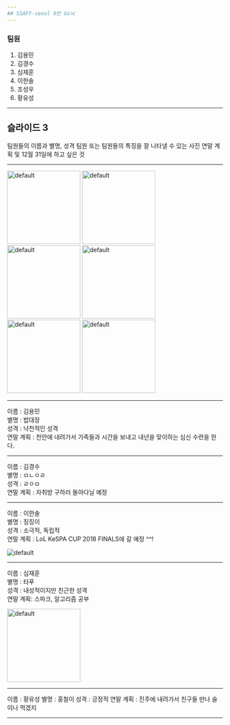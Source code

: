 ```yaml
---
## SSAFY-seoul 9반 Go뇌
---
```

### 팀원
1. 김용민
2. 김경수
3. 심재훈
4. 이한솔
5. 조성우
6. 황유성
---
## 슬라이드 3



팀원들의 이름과 별명, 성격
팀원 또는 팀원들의 특징을 잘 나타낼 수 있는 사진
연말 계획 및 12월 31일에 하고 싶은 것

---
<img width="171" alt="default" src="https://user-images.githubusercontent.com/29402714/50469184-b11f5d80-09ee-11e9-9f31-4c25796aa0b5.jpeg">
<img width="171" alt="default" src="https://user-images.githubusercontent.com/29402714/50469199-bd0b1f80-09ee-11e9-9b50-f256b6bd320f.jpg">
<img width="171" alt="default" src="https://user-images.githubusercontent.com/29402714/50469214-c7c5b480-09ee-11e9-8a69-c990d56e1bb3.jpeg">


<img width="171" alt="default" src="https://user-images.githubusercontent.com/29402714/50469224-cf855900-09ee-11e9-88ae-e2a3f3d40dde.jpeg">
<img width="171" alt="default" src="https://user-images.githubusercontent.com/29402714/50469294-15422180-09ef-11e9-81a3-df108043875e.jpg">
<img width="171" alt="default" src="https://user-images.githubusercontent.com/29402714/50469301-1e32f300-09ef-11e9-8a4f-3466263b5471.jpg">


---

이름 : 김용민  
별명 : 밥대장  
성격 : 낙천적인 성격  
연말 계획 : 천안에 내려가서 가족들과 시간을 보내고 내년을 맞이하는 심신 수련을 한다.  

---

이름 : 김경수  
별명 : ㅁㄴㅇㄹ  
성격 : ㄹㅇㅁ  
연말 계획 : 자취방 구하러 돌아다닐 예정  

---

이름 : 이한솔  
별명 : 징징이  
성격 : 소극적, 독립적  
연말 계획 : LoL KeSPA CUP 2018 FINALS에 갈 예정 ^^!
<div>
<img src="https://user-images.githubusercontent.com/27047621/50469271-00fe2480-09ef-11e9-9a4e-6664d52ea2e0.PNG" alt="default" style="max-width:100%" align="center";>
</div>

---

이름 : 심재훈  
별명 : 타푸  
성격 : 내성적이지만 친근한 성격  
연말 계획: 스파크, 알고리즘 공부

<img width="171" alt="default" src="https://tooapp.kr/app/lol.php?user=feliz1125" align="center">

---

이름 : 황유성
별명 : 홍철이
성격 : 긍정적
연말 계획 : 진주에 내려가서 친구들 만나 술이나 먹겠지

---
